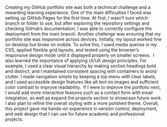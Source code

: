 Creating my GitHub portfolio site was both a technical challenge and a rewarding learning experience. One of the main difficulties I faced was setting up GitHub Pages for the first time. At first, I wasn’t sure which branch or folder to use, but after exploring the repository settings and checking GitHub’s documentation, I was able to correctly configure the deployment from the main branch. Another challenge was ensuring that my portfolio site was responsive across devices. Initially, my layout worked fine on desktop but broke on mobile. To solve this, I used media queries in my CSS, applied flexible grid layouts, and tested using the browser’s responsive design mode until it displayed properly on smaller screens.
‎
‎I also learned the importance of applying UI/UX design principles. For example, I used a clear visual hierarchy by making section headings bold and distinct, and I maintained consistent spacing with containers to avoid clutter. I made navigation simple by keeping a top menu with clear labels, and I used accessible design features like alt text on images and sufficient color contrast to improve readability.
‎
‎If I were to improve the portfolio next, I would add more interactive features such as a contact form with email integration, as well as expand the projects section to showcase future work. I also plan to refine the overall styling with a more polished theme. Overall, this project gave me hands-on experience in version control, deployment, and web design that I can use for future academic and professional projects.
